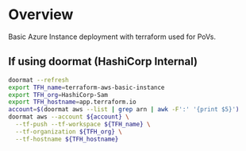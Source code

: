 # Overview
Basic Azure Instance deployment with terraform used for PoVs.

## If using doormat (HashiCorp Internal)

```sh
doormat --refresh
export TFH_name=terraform-aws-basic-instance
export TFH_org=HashiCorp-Sam
export TFH_hostname=app.terraform.io
account=$(doormat aws --list | grep arn | awk -F':' '{print $5}')
doormat aws --account ${account} \
  --tf-push --tf-workspace ${TFH_name} \
  --tf-organization ${TFH_org} \
  --tf-hostname ${TFH_hostname}
  ```